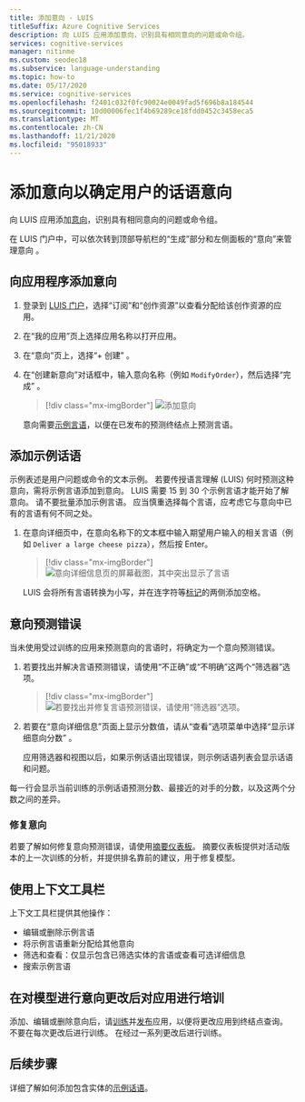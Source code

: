 ```yaml
---
title: 添加意向 - LUIS
titleSuffix: Azure Cognitive Services
description: 向 LUIS 应用添加意向，识别具有相同意向的问题或命令组。
services: cognitive-services
manager: nitinme
ms.custom: seodec18
ms.subservice: language-understanding
ms.topic: how-to
ms.date: 05/17/2020
ms.service: cognitive-services
ms.openlocfilehash: f2401c032f0fc90024e0049fad5f696b8a184544
ms.sourcegitcommit: 10d00006fec1f4b69289ce18fdd0452c3458eca5
ms.translationtype: MT
ms.contentlocale: zh-CN
ms.lasthandoff: 11/21/2020
ms.locfileid: "95018933"
---
```

# <a name="add-intents-to-determine-user-intention-of-utterances"></a>添加意向以确定用户的话语意向

向 LUIS 应用添加[意向](luis-concept-intent.md)，识别具有相同意向的问题或命令组。

在 LUIS 门户中，可以依次转到顶部导航栏的“生成”部分和左侧面板的“意向”来管理意向 。

## <a name="add-an-intent-to-your-app"></a>向应用程序添加意向

1. 登录到 [LUIS 门户](https://www.luis.ai)，选择“订阅”和“创作资源”以查看分配给该创作资源的应用。
1. 在“我的应用”页上选择应用名称以打开应用。
1. 在“意向”页上，选择“+ 创建” 。
1. 在“创建新意向”对话框中，输入意向名称（例如 `ModifyOrder`），然后选择“完成” 。

    > [!div class="mx-imgBorder"]
    > ![添加意向](./media/luis-how-to-add-intents/Addintent-dialogbox.png)

    意向需要[示例言语](luis-concept-utterance.md)，以便在已发布的预测终结点上预测言语。

## <a name="add-an-example-utterance"></a>添加示例话语

示例表述是用户问题或命令的文本示例。 若要传授语言理解 (LUIS) 何时预测这种意向，需将示例言语添加到意向。 LUIS 需要 15 到 30 个示例言语才能开始了解意向。 请不要批量添加示例言语。 应当慎重选择每个言语，应考虑它与意向中已有的言语有何不同之处。

1. 在意向详细页中，在意向名称下的文本框中输入期望用户输入的相关言语（例如 `Deliver a large cheese pizza`），然后按 Enter。

    > [!div class="mx-imgBorder"]
    > ![意向详细信息页的屏幕截图，其中突出显示了言语](./media/luis-how-to-add-intents/add-new-utterance-to-intent.png)

    LUIS 会将所有言语转换为小写，并在连字符等[标记](luis-language-support.md#tokenization)的两侧添加空格。

<a name="#intent-prediction-discrepancy-errors"></a>

## <a name="intent-prediction-errors"></a>意向预测错误

当未使用受过训练的应用来预测意向的言语时，将确定为一个意向预测错误。

1. 若要找出并解决言语预测错误，请使用“不正确”或“不明确”这两个“筛选器”选项。

    > [!div class="mx-imgBorder"]
    > ![若要找出并修复言语预测错误，请使用“筛选器”选项。](./media/luis-how-to-add-intents/find-intent-prediction-errors.png)

1. 若要在“意向详细信息”页面上显示分数值，请从“查看”选项菜单中选择“显示详细意向分数” 。

    应用筛选器和视图以后，如果示例话语出现错误，则示例话语列表会显示话语和问题。

每一行会显示当前训练的示例话语预测分数、最接近的对手的分数，以及这两个分数之间的差异。

### <a name="fixing-intents"></a>修复意向

若要了解如何修复意向预测错误，请使用[摘要仪表板](luis-how-to-use-dashboard.md)。 摘要仪表板提供对活动版本的上一次训练的分析，并提供排名靠前的建议，用于修复模型。

## <a name="using-the-contextual-toolbar"></a>使用上下文工具栏

上下文工具栏提供其他操作：

* 编辑或删除示例言语
* 将示例言语重新分配给其他意向
* 筛选和查看：仅显示包含已筛选实体的言语或查看可选详细信息
* 搜索示例言语

## <a name="train-your-app-after-changing-model-with-intents"></a>在对模型进行意向更改后对应用进行培训

添加、编辑或删除意向后，请[训练](luis-how-to-train.md)并[发布](luis-how-to-publish-app.md)应用，以便将更改应用到终结点查询。 不要在每次更改后进行训练。 在经过一系列更改后进行训练。

## <a name="next-steps"></a>后续步骤

详细了解如何添加包含实体的[示例话语](./luis-how-to-add-entities.md)。